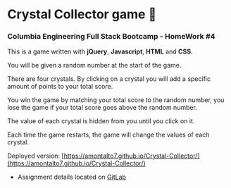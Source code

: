 # Crystal Collector game :gem:

### Columbia Engineering Full Stack Bootcamp - HomeWork #4

This is a game written with **jQuery**, **Javascript**, **HTML** and **CSS**.

You will be given a random number at the start of the game.

There are four crystals. By clicking on a crystal you will add a specific amount of points to your total score.

You win the game by matching your total score to the random number, you lose the game if your total score goes above the random number.

The value of each crystal is hidden from you until you click on it.

Each time the game restarts, the game will change the values of each crystal.

Deployed version: [https://amontalto7.github.io/Crystal-Collector/](https://amontalto7.github.io/Crystal-Collector/)

* Assignment details located on [GitLab](https://columbia.bootcampcontent.com/columbia-bootcamp/COLNYC201809FSF2/blob/master/01_homework/week_04/homework_instructions.md)
